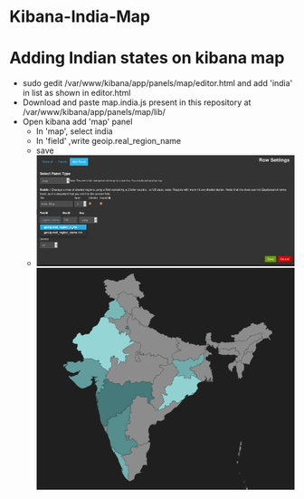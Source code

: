 # Kibana-India-Map
Adding Indian states on kibana map
==================================

*  sudo gedit /var/www/kibana/app/panels/map/editor.html and 
   add 'india' in list as shown  in editor.html
*  Download and paste map.india.js present in this repository at /var/www/kibana/app/panels/map/lib/
*  Open kibana add 'map' panel 
    - In 'map', select india 
    - In 'field' ,write geoip.real_region_name
    - save
    -  ![alt tag](https://github.com/tushargit/Kibana-India-Map/blob/master/configure_india_map.png)
       ![alt tag](https://github.com/tushargit/Kibana-India-Map/blob/master/kibana_India_Map.png)


